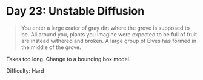 # Day 23: Unstable Diffusion 

> You enter a large crater of gray dirt where the grove is supposed to be. 
> All around you, plants you imagine were expected to be full of fruit are instead withered and broken. 
> A large group of Elves has formed in the middle of the grove.

Takes too long. Change to a bounding box model. 


Difficulty: Hard